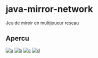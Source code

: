 # java-mirror-network
Jeu de miroir en multijoueur reseau

## Apercu

<a href="https://imgbb.com/"><img src="https://i.ibb.co/hZJwVmp/a.png" alt="a" border="0" /></a>
<a href="https://ibb.co/31g4TdS"><img src="https://i.ibb.co/nrx6wmQ/b.png" alt="b" border="0" /></a>
<a href="https://ibb.co/jzJ3V95"><img src="https://i.ibb.co/DYrwGPb/c.png" alt="c" border="0" /></a>
<a href="https://ibb.co/Jdg8Wgm"><img src="https://i.ibb.co/j5sq9sb/d.png" alt="d" border="0" /></a>
